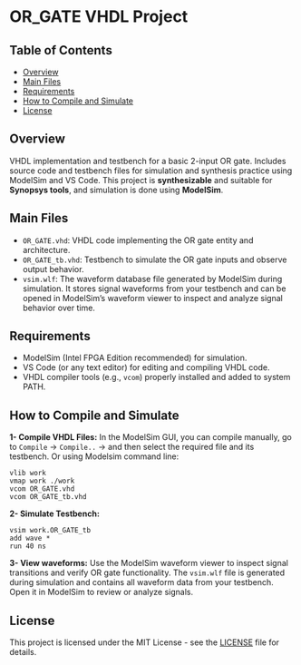 # OR_GATE VHDL Project
## Table of Contents
- [Overview](#overview)
- [Main Files](#main-files)
- [Requirements](#requirements)
- [How to Compile and Simulate](#how-to-compile-and-simulate)
- [License](#license)

## Overview
VHDL implementation and testbench for a basic 2-input OR gate. Includes source code and testbench files for simulation and synthesis practice using ModelSim and VS Code.
This project is **synthesizable** and suitable for **Synopsys tools**, and simulation is done using **ModelSim**.
## Main Files
- `OR_GATE.vhd`: VHDL code implementing the OR gate entity and architecture.
- `OR_GATE_tb.vhd`: Testbench to simulate the OR gate inputs and observe output behavior.
- `vsim.wlf`: The waveform database file generated by ModelSim during simulation. It stores signal waveforms from your testbench and can be opened in ModelSim’s waveform viewer to inspect and analyze signal behavior over time.

## Requirements
- ModelSim (Intel FPGA Edition recommended) for simulation.
- VS Code (or any text editor) for editing and compiling VHDL code.
- VHDL compiler tools (e.g., `vcom`) properly installed and added to system PATH.

## How to Compile and Simulate
**1- Compile VHDL Files:** In the ModelSim GUI, you can compile manually, go to `Compile` -> `Compile..` -> and then select the required file and its testbench.
Or using Modelsim command line:
```pgsql 
vlib work
vmap work ./work
vcom OR_GATE.vhd
vcom OR_GATE_tb.vhd
```

**2- Simulate Testbench:**
```pgsql 
vsim work.OR_GATE_tb
add wave *
run 40 ns
```
**3- View waveforms:**
Use the ModelSim waveform viewer to inspect signal transitions and verify OR gate functionality.
The `vsim.wlf` file is generated during simulation and contains all waveform data from your testbench. Open it in ModelSim to review or analyze signals.

## License
This project is licensed under the MIT License - see the [LICENSE](LICENSE) file for details.
